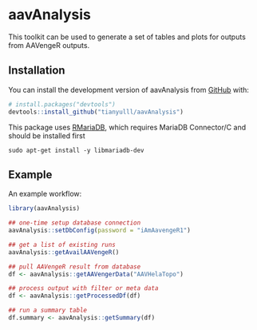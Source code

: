 
<!-- README.md is generated from README.Rmd. Please edit that file -->

# aavAnalysis

<!-- badges: start -->
<!-- badges: end -->

This toolkit can be used to generate a set of tables and plots for
outputs from AAVengeR outputs.

## Installation

You can install the development version of aavAnalysis from
[GitHub](https://github.com/) with:

``` r
# install.packages("devtools")
devtools::install_github("tianyulll/aavAnalysis")
```

This package uses
[RMariaDB](https://github.com/r-dbi/RMariaDB?tab=readme-ov-file), which
requires MariaDB Connector/C and should be installed first

    sudo apt-get install -y libmariadb-dev

## Example

An example workflow:

``` r
library(aavAnalysis)

## one-time setup database connection
aavAnalysis::setDbConfig(password = "iAmAavengeR1")

## get a list of existing runs
aavAnalysis::getAvailAAVengeR()

## pull AAVengeR result from database
df <- aavAnalysis::getAAVengerData("AAVHelaTopo")

## process output with filter or meta data
df <- aavAnalysis::getProcessedDf(df)

## run a summary table
df.summary <- aavAnalysis::getSummary(df)
```
